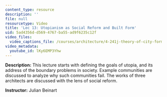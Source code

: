 ```yaml
---
content_type: resource
description: ''
file: null
resourcetype: Video
title: 'Lec 13: Utopianism as Social Reform and Built Form'
uid: 5ad4356d-d569-4767-ba55-ad9f6235c12f
video_files:
  video_captions_file: /courses/architecture/4-241j-theory-of-city-form-spring-2013/video-lectures/lec-13-utopianism-as-social-reform-and-built-form/lKy6EMP3Yhw.vtt
video_metadata:
  youtube_id: lKy6EMP3Yhw
---
```


**Description:** This lecture starts with defining the goals of utopia, and its address of the boundary problems in society. Example communities are discussed to analyze why such communities fail. The works of three architects are discussed with the lens of social reform.

**Instructor:** Julian Beinart